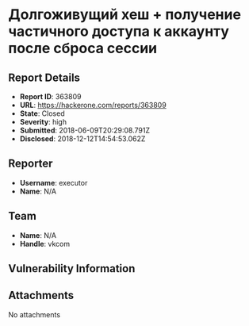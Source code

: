 # Долгоживущий хеш + получение частичного доступа к аккаунту после сброса сессии

## Report Details
- **Report ID**: 363809
- **URL**: https://hackerone.com/reports/363809
- **State**: Closed
- **Severity**: high
- **Submitted**: 2018-06-09T20:29:08.791Z
- **Disclosed**: 2018-12-12T14:54:53.062Z

## Reporter
- **Username**: executor
- **Name**: N/A

## Team
- **Name**: N/A
- **Handle**: vkcom

## Vulnerability Information


## Attachments
No attachments
